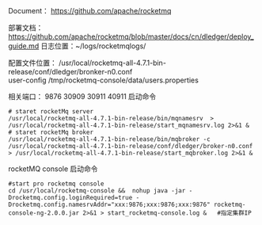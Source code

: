 Document： https://github.com/apache/rocketmq

部署文档：https://github.com/apache/rocketmq/blob/master/docs/cn/dledger/deploy_guide.md
日志位置：~/logs/rocketmqlogs/

配置文件位置： /usr/local/rocketmq-all-4.7.1-bin-release/conf/dledger/bronker-n0.conf  
user-config /tmp/rocketmq-console/data/users.properties

相关端口：  9876 30909 30911 40911
启动命令 
```
# staret rocketMq server
/usr/local/rocketmq-all-4.7.1-bin-release/bin/mqnamesrv  > /usr/local/rocketmq-all-4.7.1-bin-release/start_mqnamesrv.log 2>&1 &
# staret rocketMq broker
/usr/local/rocketmq-all-4.7.1-bin-release/bin/mqbroker -c  /usr/local/rocketmq-all-4.7.1-bin-release/conf/dledger/broker-n0.conf  > /usr/local/rocketmq-all-4.7.1-bin-release/start_mqbroker.log 2>&1 &

```

rocketMQ console 启动命令
```
#start pro rocketmq console
cd /usr/local/rocketmq-console &&  nohup java -jar -Drocketmq.config.loginRequired=true -Drocketmq.config.namesrvAddr="xxx:9876;xxx:9876;xxx:9876" rocketmq-console-ng-2.0.0.jar 2>&1 > start_rocketmq-console.log &   #指定集群IP
```
